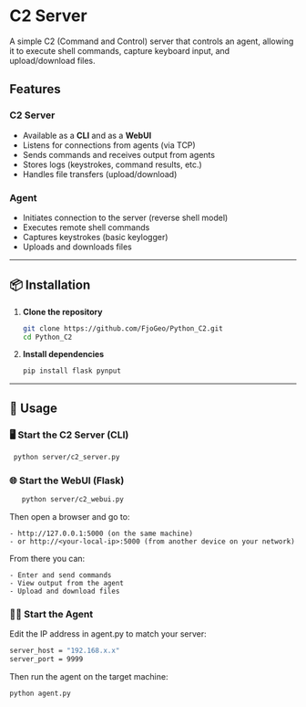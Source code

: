 # C2 Server

A simple C2 (Command and Control) server that controls an agent, allowing it to execute shell commands, capture keyboard input, and upload/download files.

## Features

### C2 Server

- Available as a **CLI** and as a **WebUI**
- Listens for connections from agents (via TCP)
- Sends commands and receives output from agents
- Stores logs (keystrokes, command results, etc.)
- Handles file transfers (upload/download)

### Agent

- Initiates connection to the server (reverse shell model)
- Executes remote shell commands
- Captures keystrokes (basic keylogger)
- Uploads and downloads files

---

## 📦 Installation

1. **Clone the repository**

   ```bash
   git clone https://github.com/FjoGeo/Python_C2.git
   cd Python_C2

   ```

2. **Install dependencies**

   ```bash
   pip install flask pynput
   ```

---

## 🚀 Usage

### 🖥️ Start the C2 Server (CLI)

```bash
 python server/c2_server.py
```

### 🌐 Start the WebUI (Flask)

```bash
   python server/c2_webui.py
```

Then open a browser and go to:

    - http://127.0.0.1:5000 (on the same machine)
    - or http://<your-local-ip>:5000 (from another device on your network)

From there you can:

    - Enter and send commands
    - View output from the agent
    - Upload and download files

### 🕵️‍♂️ Start the Agent

Edit the IP address in agent.py to match your server:

```bash
server_host = "192.168.x.x"
server_port = 9999
```

Then run the agent on the target machine:

`python agent.py`
